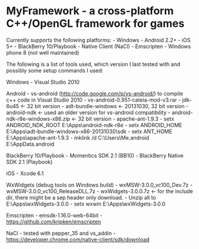 MyFramework - a cross-platform C++/OpenGL framework for games
=============================================================

Currently supports the following platforms:
    - Windows
    - Android 2.2+
    - iOS 5+
    - BlackBerry 10/Playbook
    - Native Client (NaCl)
    - Emscripten
    - Windows phone 8 (not well maintained)

The following is a list of tools used, which version I last tested with and possibly some setup commands I used:

Windows
    - Visual Studio 2010
    
Android
    - vs-android (http://code.google.com/p/vs-android/) to compile c++ code in Visual Studio 2010
        - vs-android-0.951-cateia-mod-v3.rar
    - jdk-6u45 <- 32 bit version
    - adt-bundle-windows <- 20131030, 32 bit version
    - android-ndk <- used an older version for vs-android compatibility
        - android-ndk-r8e-windows-x86.zip <- 32 bit version
    - apache-ant-1.9.3
    - setx ANDROID_NDK_ROOT E:\Apps\android-ndk-r8e
    - setx ANDROID_HOME E:\Apps\adt-bundle-windows-x86-20131030\sdk
    - setx ANT_HOME E:\Apps\apache-ant-1.9.3
    - mklink /d C:\Users\Me\.android E:\AppData\.android

BlackBerry 10/Playbook
    - Momentics SDK 2.1 (BB10)
    - BlackBerry Native SDK 2.1 (Playbook)
    
iOS
    - Xcode 6.1
    
WxWidgets (debug tools on Windows build)
    - wxMSW-3.0.0_vc100_Dev.7z
    - wxMSW-3.0.0_vc100_ReleaseDLL.7z
    - wxWidgets-3.0.0.7z <- for the include dir, there might be a sep header only download.
    - Unzip all to E:\Apps\wxWidgets-3.0.0
    - setx wxwin E:\Apps\wxWidgets-3.0.0
    
Emscripten
    - emsdk-1.16.0-web-64bit
        - https://github.com/kripken/emscripten
    
NaCl
    - tested with pepper_35 and vs_addin
        - https://developer.chrome.com/native-client/sdk/download
